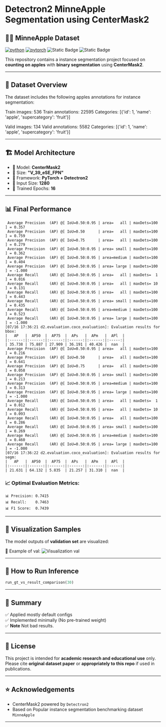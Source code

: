 # Detectron2 MinneApple Segmentation using CenterMask2

## 🍎🍏 MinneApple Dataset 

[![python](https://img.shields.io/badge/Python-3.11-3776AB.svg?style=flat&logo=python&logoColor=white)](https://www.python.org)
[![pytorch](https://img.shields.io/badge/PyTorch-2.6.0-EE4C2C.svg?style=flat&logo=pytorch)](https://pytorch.org)
![Static Badge](https://img.shields.io/badge/Instance-Segmentation-cyan)
![Static Badge](https://img.shields.io/badge/Detectron2-blue)

This repository contains a instance segmentation project focused on **counting on apples** with **binary segmentation** using **CenterMask2**.

---

## 🧭 Dataset Overview

The dataset includes the following apples annotations for instance segmentation:

Train images: 536
Train annotations: 22595
Categories: [{'id': 1, 'name': 'apple', 'supercategory': 'fruit'}]

Valid images: 134
Valid annotations: 5582
Categories: [{'id': 1, 'name': 'apple', 'supercategory': 'fruit'}]

---

## 🏗️ Model Architecture

- 🔷 Model: **CenterMask2**
- 🔷 Size: **"V_39_eSE_FPN"**
- 🔷 Framework: **PyTorch + Detectron2**
- 🔷 Input Size: **1280**
- 🔷 Trained Epochs: **16**

---

## 📊 Final Performance
```
 Average Precision  (AP) @[ IoU=0.50:0.95 | area=   all | maxDets=100 ] = 0.357
 Average Precision  (AP) @[ IoU=0.50      | area=   all | maxDets=100 ] = 0.759
 Average Precision  (AP) @[ IoU=0.75      | area=   all | maxDets=100 ] = 0.279
 Average Precision  (AP) @[ IoU=0.50:0.95 | area= small | maxDets=100 ] = 0.362
 Average Precision  (AP) @[ IoU=0.50:0.95 | area=medium | maxDets=100 ] = 0.404
 Average Precision  (AP) @[ IoU=0.50:0.95 | area= large | maxDets=100 ] = -1.000
 Average Recall     (AR) @[ IoU=0.50:0.95 | area=   all | maxDets=  1 ] = 0.016
 Average Recall     (AR) @[ IoU=0.50:0.95 | area=   all | maxDets= 10 ] = 0.131
 Average Recall     (AR) @[ IoU=0.50:0.95 | area=   all | maxDets=100 ] = 0.443
 Average Recall     (AR) @[ IoU=0.50:0.95 | area= small | maxDets=100 ] = 0.435
 Average Recall     (AR) @[ IoU=0.50:0.95 | area=medium | maxDets=100 ] = 0.523
 Average Recall     (AR) @[ IoU=0.50:0.95 | area= large | maxDets=100 ] = -1.000
[07/16 17:36:21 d2.evaluation.coco_evaluation]: Evaluation results for bbox: 
|   AP   |  AP50  |  AP75  |  APs   |  APm   |  APl  |
|:------:|:------:|:------:|:------:|:------:|:-----:|
| 35.738 | 75.887 | 27.909 | 36.191 | 40.426 |  nan  |
 Average Precision  (AP) @[ IoU=0.50:0.95 | area=   all | maxDets=100 ] = 0.216
 Average Precision  (AP) @[ IoU=0.50      | area=   all | maxDets=100 ] = 0.641
 Average Precision  (AP) @[ IoU=0.75      | area=   all | maxDets=100 ] = 0.058
 Average Precision  (AP) @[ IoU=0.50:0.95 | area= small | maxDets=100 ] = 0.213
 Average Precision  (AP) @[ IoU=0.50:0.95 | area=medium | maxDets=100 ] = 0.313
 Average Precision  (AP) @[ IoU=0.50:0.95 | area= large | maxDets=100 ] = -1.000
 Average Recall     (AR) @[ IoU=0.50:0.95 | area=   all | maxDets=  1 ] = 0.012
 Average Recall     (AR) @[ IoU=0.50:0.95 | area=   all | maxDets= 10 ] = 0.093
 Average Recall     (AR) @[ IoU=0.50:0.95 | area=   all | maxDets=100 ] = 0.286
 Average Recall     (AR) @[ IoU=0.50:0.95 | area= small | maxDets=100 ] = 0.269
 Average Recall     (AR) @[ IoU=0.50:0.95 | area=medium | maxDets=100 ] = 0.460
 Average Recall     (AR) @[ IoU=0.50:0.95 | area= large | maxDets=100 ] = -1.000
[07/16 17:36:22 d2.evaluation.coco_evaluation]: Evaluation results for segm: 
|   AP   |  AP50  |  AP75  |  APs   |  APm   |  APl  |
|:------:|:------:|:------:|:------:|:------:|:-----:|
| 21.631 | 64.132 | 5.835  | 21.257 | 31.310 |  nan  |
```

### 📈 Optimal Evaluation Metrics:
```
📊 Precision: 0.7415
📊 Recall:    0.7463
📊 F1 Score:  0.7439
```

---

## 🎨 Visualization Samples

The model outputs of **validation set** are visualized:

📌 Example of val:
![Visualization val](MinneApple-seg-val-results.png)  

---

## 🚀 How to Run Inference
```python
run_gt_vs_result_comparison(30)
```

---

## 🔑 Summary

✅ Applied mostly default configs  
✅ Implemented minimally (No pre-trained weight)  
✅ **Note** Not bad results.

---

## 📄 License

This project is intended for **academic research and educational use** only. Please cite **original dataset paper** or **appropriately to this repo** if used in publications.

---

## ⭐ Acknowledgements

- CenterMask2 powered by `Detectron2`
- Based on Popular instance segmentation benchmarking dataset `MinneApple`

---
